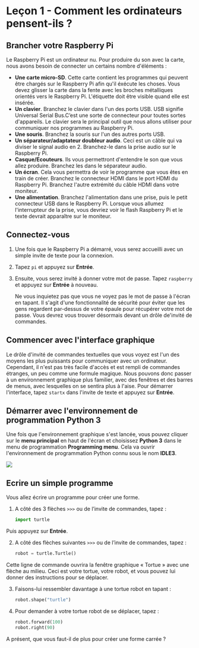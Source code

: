 # Leçon 1 - Comment les ordinateurs pensent-ils ?

## Brancher votre Raspberry Pi

Le Raspberry Pi est un ordinateur nu. Pour produire du son avec la carte, nous avons besoin de connecter un certains nombre d'éléments :

-	**Une carte micro-SD**. Cette carte contient les programmes qui peuvent être chargés sur le Raspberry Pi afin qu'il éxécute les choses. Vous devez glisser la carte dans la fente avec les broches métalliques orientés vers le Raspberry Pi. L'étiquette doit être visible quand elle est insérée.
-	**Un clavier**. Branchez le clavier dans l'un des ports USB. USB signifie Universal Serial Bus.C’est une sorte de connecteur pour toutes sortes d'appareils. Le clavier sera le principal outil que nous allons utiliser pour communiquer nos programmes au Raspberry Pi.
-	**Une souris**. Branchez la souris sur l'un des autres ports USB.
-	**Un séparateur/adaptateur doubleur audio**. Ceci est un câble qui va diviser le signal audio en 2. Branchez-le dans la prise audio sur le Raspberry Pi.
-	**Casque/Ecouteurs**. Ils vous permettront d'entendre le son que vous allez produire. Branchez les dans le séparateur audio.
-	**Un écran**. Cela vous permettra de voir le programme que vous êtes en train de créer. Branchez le connecteur HDMI dans le port HDMI du Raspberry Pi. Branchez l'autre extrémité du câble HDMI dans votre moniteur.
-	**Une alimentation**. Branchez l'alimentation dans une prise, puis le petit connecteur USB dans le Raspberry Pi. Lorsque vous allumez l'interrupteur de la prise, vous devriez voir le flash Raspberry Pi et le texte devrait apparaître sur le moniteur.


## Connectez-vous


1.	Une fois que le Raspberry Pi a démarré, vous serez accueilli avec un simple invite de texte pour la connexion.
2.	Tapez `pi` et appuyez sur **Entrée**.
3.	Ensuite, vous serez invité à donner votre mot de passe. Tapez `raspberry` et appuyez sur **Entrée** à nouveau.

	Ne vous inquietez pas que vous ne voyez pas le mot de passe à l'écran en tapant. Il s'agit d'une fonctionnalité de sécurité pour éviter que les gens regardent par-dessus de votre épaule pour récupérer votre mot de passe. Vous devrez vous trouver désormais devant un drôle de'invité de commandes.

## Commencer avec l'interface graphique

Le drôle d'invité de commandes textuelles que vous voyez est l'un des moyens les plus puissants pour communiquer avec un ordinateur. Cependant, il n'est pas très facile d'accès et est rempli de commandes étranges, un peu comme une formule magique. Nous pouvons donc passer à un environnement graphique plus familier, avec des fenêtres et des barres de menus, avec lesquelles on se sentira plus à l'aise. Pour démarrer l'interface, tapez `startx` dans l'invite de texte et appuyez sur **Entrée**.

## Démarrer avec l'environnement de programmation Python 3

Une fois que l'environnement graphique s'est lancée, vous pouvez cliquer sur le **menu principal** en haut de l'écran et choisissez **Python 3** dans le menu de programmation **Programming menu**. Cela va ouvrir l'environnement de programmation Python connu sous le nom **IDLE3**.

![](images/idle3.png)

## Ecrire un simple programme

Vous allez écrire un programme pour créer une forme.

1.	A côté des 3 flèches `>>>` ou de l’invite de commandes, tapez :

	```python
	import turtle
	```
Puis appuyez sur **Entrée**.

2.	A  côté des flèches suivantes `>>>` ou de l’invite de commandes, tapez :

	```python
	robot = turtle.Turtle()
	```
Cette ligne de commande ouvrira la fenêtre graphique « Tortue » avec une flèche au milieu. Ceci est votre tortue, votre robot, et vous pouvez lui donner des instructions pour se déplacer.

3.	Faisons-lui ressembler davantage à une tortue robot en tapant :

	```python
	robot.shape("turtle")
	```

4.	Pour demander à votre tortue robot de se déplacer, tapez :

	```python
	robot.forward(100)
	robot.right(90)
	```
A présent, que vous faut-il de plus pour créer une forme carrée ?
